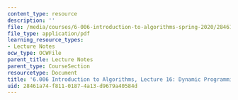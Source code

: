 ```yaml
---
content_type: resource
description: ''
file: /media/courses/6-006-introduction-to-algorithms-spring-2020/28461a74f81101874a13d9679a40584d_MIT6_006S20_lec16.pdf
file_type: application/pdf
learning_resource_types:
- Lecture Notes
ocw_type: OCWFile
parent_title: Lecture Notes
parent_type: CourseSection
resourcetype: Document
title: '6.006 Introduction to Algorithms, Lecture 16: Dynamic Programming Subproblems'
uid: 28461a74-f811-0187-4a13-d9679a40584d
---
```

